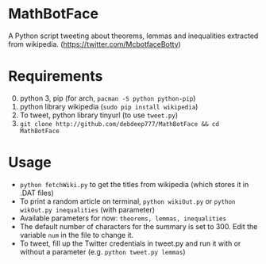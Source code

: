 # MathBotFace

A Python script tweeting about theorems, lemmas and inequalities extracted from wikipedia. (https://twitter.com/McbotfaceBotty)

# Requirements

0. python 3, pip (for arch, `pacman -S python python-pip`)
1. python library wikipedia (`sudo pip install wikipedia`)
2. To tweet, python library tinyurl (to use `tweet.py`)
3. `git clone http://github.com/debdeep777/MathBotFace && cd MathBotFace`

# Usage
* `python fetchWiki.py` to get the titles from wikipedia (which stores it in .DAT files)
* To print a random article on terminal, `python wikiOut.py` or `python wikOut.py inequalities` (with parameter)
* Available parameters for now: `theorems, lemmas, inequalities`
* The default number of characters for the summary is set to 300. Edit the variable `num` in the file to change it.
* To tweet, fill up the Twitter credentials in tweet.py and run it with or without a parameter (e.g. `python tweet.py lemmas`)

